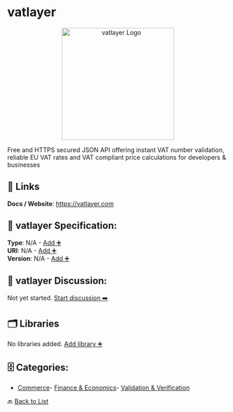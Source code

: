 # vatlayer
<p align="center">
    <img width="256" src="https://raw.githubusercontent.com/apis-list/apis-list/main/apis/vatlayer/logo_256x256.png" alt="vatlayer Logo"/>
</p>
Free and HTTPS secured JSON API offering instant VAT number validation, reliable EU VAT rates and VAT compliant price calculations for developers & businesses

##  🔗 Links
**Docs / Website**: https://vatlayer.com

## 🧬 vatlayer Specification:
**Type**: N/A - [Add ➕](https://github.com/apis-list/apis-list/edit/main/apis.yaml#L23523)  
**URI**: N/A - [Add ➕](https://github.com/apis-list/apis-list/edit/main/apis.yaml#L23523)  
**Version**: N/A - [Add ➕](https://github.com/apis-list/apis-list/edit/main/apis.yaml#L23523)

## 💬 vatlayer Discussion:
Not yet started. [Start discussion ➡️](https://github.com/apis-list/apis-list/discussions/new)

## 🗂️ Libraries

No libraries added. [Add library ➕](https://github.com/apis-list/apis-list/edit/main/apis.yaml#L23523)    


## 🗄️ Categories:
- [Commerce](https://github.com/apis-list/apis-list#commerce-)- [Finance & Economics](https://github.com/apis-list/apis-list#finance--economics-)- [Validation & Verification](https://github.com/apis-list/apis-list#validation--verification-)

🔙  [Back to List](https://github.com/apis-list/apis-list)
